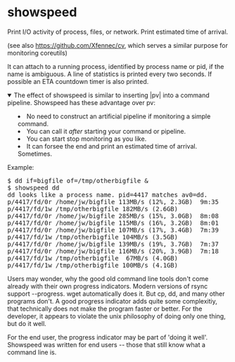 showspeed
=========

Print I/O activity of process, files, or network.
Print estimated time of arrival.

(see also https://github.com/Xfennec/cv, which serves a similar purpose for monitoring coreutils)

It can attach to a running process, identified by process name or pid, if the name is ambiguous.
A line of statistics is printed every two seconds. If possible an ETA countdown timer is also printed.

<details open>
<summary>The effect of showspeed is similar to inserting |pv| into a command pipeline. Showspeed has these advantage over pv:</summay>
  
 * No need to construct an artificial pipeline if monitoring a simple command.
 * You can call it *after* starting your command or pipeline.
 * You can start stop monitoring as you like.
 * It can forsee the end and print an estimated time of arrival. Sometimes. 
</details>

Example: 
<pre>
$ dd if=bigfile of=/tmp/otherbigfile &
$ showspeed dd
dd looks like a process name. pid=4417 matches av0=dd.
p/4417/fd/0r /home/jw/bigfile 113MB/s (12%, 2.3GB)  9m:35
p/4417/fd/1w /tmp/otherbigfile 182MB/s (2.6GB)
p/4417/fd/0r /home/jw/bigfile 285MB/s (15%, 3.0GB)  8m:08
p/4417/fd/0r /home/jw/bigfile 115MB/s (16%, 3.2GB)  8m:01
p/4417/fd/0r /home/jw/bigfile 107MB/s (17%, 3.4GB)  7m:39
p/4417/fd/1w /tmp/otherbigfile 104MB/s (3.5GB)
p/4417/fd/0r /home/jw/bigfile 139MB/s (19%, 3.7GB)  7m:37
p/4417/fd/0r /home/jw/bigfile 116MB/s (20%, 3.9GB)  7m:18
p/4417/fd/1w /tmp/otherbigfile  67MB/s (4.0GB)
p/4417/fd/1w /tmp/otherbigfile 100MB/s (4.1GB)
</pre>


Users may wonder, why the good old command line tools don't come already with their own progress indicators. Modern versions of rsync support --progress. wget automatically does it. But cp, dd, and many other programs don't. 
A good progress indicator adds quite some complexitiy, that technically does not make the program faster or better. For the developer, it appears to violate the unix philosophy of doing only one thing, but do it well. 

For the end user, the progress indicator may be part of 'doing it well'. Showspeed was written for end users -- those that still know what a command line is.
